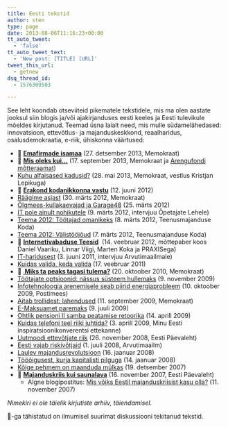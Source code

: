 ```yaml
---
title: Eesti tekstid
author: sten
type: page
date: 2013-08-06T11:16:23+00:00
tt_auto_tweet:
  - 'false'
tt_auto_tweet_text:
  - 'New post: [TITLE] [URL]'
tweet_this_url:
  - getnew
dsq_thread_id:
  - 1576309503

---
```

See leht koondab otseviiteid pikematele tekstidele, mis ma olen aastate jooksul siin blogis ja/või ajakirjanduses eesti keeles ja Eesti tulevikule mõeldes kirjutanud. Teemad üsna laialt need, mis mulle südamelähedased: innovatsioon, ettevõtlus- ja majanduskeskkond, reaalharidus, osalusdemokraatia, e-riik, ühiskonna väärtused:

  * :star2: **[Emafirmade isamaa][2]** (27. detsember 2013, Memokraat)
  * :star2: **[Mis oleks kui&#8230;][1]** (17. september 2013, Memokraat ja [Arengufondi mõtteraamat][3])
  * [Kuhu alfaisased kadusid?][4] (28. mai 2013, Memokraat, vestlus Kristjan Lepikuga)
  * :star2: **[Erakond kodanikkonna vastu][5]** (12. juuni 2012)
  * [Räägime asjast][6] (30. märts 2012, Memokraat)
  * [Õlgmees-kullakaevajad ja Garage48][7] (25. märts 2012)
  * [IT pole ainult nohikutele][8] (9. märts 2012, intervjuu Õpetajate Lehele)
  * [Teema 2012: Töötajad omanikeks][9] (8. märts 2012, Teenusmajanduse Koda)
  * [Teema 2012: Välistööjõud][10] (7. märts 2012, Teenusmajanduse Koda)
  * :star2: **[Internetivabaduse Teesid][11]**  (14. veebruar 2012, mõttepaber koos Daniel Vaariku, Linnar Viigi, Marten Koka ja PRAXISega)
  * [IT-haridusest][12] (3. juuni 2011, intervjuu Arvutimaailmale)
  * [Kuidas valida, keda valida][13] (17. veebruar 2011)
  * :star2: **[ Miks ta peaks tagasi tulema?][14]** (20. oktoober 2010, Memokraat)
  * [Töötajate optsioonid: nässus süsteem hullemaks][15] (9. november 2009)
  * [Infotehnoloogia arenemisele seab piirid energiaprobleem][16] (10. oktoober 2009, Postimees)
  * [Aitab trollidest: lahendused][17] (11. september 2009, Memokraat)
  * [E-Maksuamet paremaks][18] (9. juuli 2009)
  * [Ohtlik pensioni II samba peatamise retoorika][19] (14. aprill 2009)
  * [Kuidas telefoni teel riiki juhtida?][20] (3. aprill 2009, Minu Eesti inspiratsioonikonverentsi ettekanne)
  * [Uutmoodi ettevõtjate riik][21] (26. november 2008, Eesti Päevaleht)
  * [Eesti vajab riskivõtjaid][22] (1. juuli 2008, Arvutimaailm)
  * [Laulev majandusrevolutsioon][23] (16. jaanuar 2008)
  * [Tööõigusest, kurja kapitalisti pilguga][24] (14. jaanuar 2008)
  * [Kõige pehmem on maanduda mülkas][25] (19. detsember 2007)
  * :star2: **[Majanduskriis kui saunalava][26]** (16. november 2007, Eesti Päevaleht) 
      * Algne blogipostitus: [Mis võiks Eestil majanduskriisist kasu olla?][27] (11. november 2007)

_Nimekiri ei ole täielik kirjutiste arhiiv, täiendamisel._

:star2:-ga tähistatud on ilmumisel suurimat diskussiooni tekitanud tekstid.

 [1]: http://memokraat.ee/2013/09/mis-oleks-kui/
 [2]: http://memokraat.ee/2013/12/emafirmad/
 [3]: http://motteraamat.arengufond.ee/
 [4]: http://memokraat.ee/2013/05/kuhu-alfaisased-kadusid/
 [5]: http://sten.tamkivi.com/2012/06/erakond-kodanikkonna-vastu/ "Erakond kodanikkonna vastu"
 [6]: http://memokraat.ee/2012/03/raagime-asjast/
 [7]: http://sten.tamkivi.com/2012/03/olgmees-kullakaevajad-ja-garage48/
 [8]: http://sten.tamkivi.com/2012/03/it-hariduse-motted-opetajate-lehes/
 [9]: http://sten.tamkivi.com/2012/03/teema-2012-tootajad-omanikeks/
 [10]: http://sten.tamkivi.com/2012/03/teema-2012-valistoojoud/
 [11]: http://sten.tamkivi.com/2012/02/avaldasime-internetivabaduse-teesid/
 [12]: http://sten.tamkivi.com/2011/06/it-hariduse-intervjuu-arvutimaailmale/
 [13]: http://sten.tamkivi.com/2011/02/kuidas-valida-keda-valida/
 [14]: http://memokraat.ee/2010/10/miks-ta-peaks-tagasi-tulema/
 [15]: http://sten.tamkivi.com/2009/11/tootajate_optsioonid_nassus_su/
 [16]: http://arvamus.postimees.ee/173500/sten-tamkivi-infotehnoloogia-arenemisele-seab-piirid-energiaprobleem
 [17]: http://memokraat.ee/2009/09/aitab-trollidest-lahendused/
 [18]: http://sten.tamkivi.com/2009/07/e-maksuamet_paremaks/
 [19]: http://sten.tamkivi.com/2009/04/ohtlik_pensioni_ii_samba_peata/
 [20]: http://sten.tamkivi.com/2009/04/minu_eesti_inspiratsioonikonve/
 [21]: http://sten.tamkivi.com/2008/11/uutmoodi_ettevotjate_riik/
 [22]: http://sten.tamkivi.com/2008/07/eesti_vajab_riskivotjaid/
 [23]: http://sten.tamkivi.com/2008/01/laulev_majandusrevolutsioon/
 [24]: http://sten.tamkivi.com/2008/01/toooigusest_kurja_kapitalisti/
 [25]: http://sten.tamkivi.com/2007/12/koige_pehmem_on_maanduda_mulka/
 [26]: http://www.epl.ee/news/arvamus/sten-tamkivi-majanduskriis-kui-saunalava.d?id=51108901
 [27]: http://sten.tamkivi.com/2007/11/mis_voiks_eestil_majanduskriis/